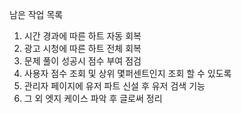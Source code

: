 남은 작업 목록

1. 시간 경과에 따른 하트 자동 회복
2. 광고 시청에 따른 하트 전체 회복
3. 문제 풀이 성공시 점수 부여 점검
4. 사용자 점수 조회 및 상위 몇퍼센트인지 조회 할 수 있도록
5. 관리자 페이지에 유저 파트 신설 후 유저 검색 기능
6. 그 외 엣지 케이스 파악 후 글로써 정리